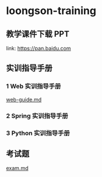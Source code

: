 # loongson-training

## 教学课件下载 PPT
link: <https://pan.baidu.com>

## 实训指导手册
### 1 Web 实训指导手册
[web-guide.md](./web-guide.md)

### 2 Spring 实训指导手册

### 3 Python 实训指导手册


## 考试题
[exam.md](./exam.md)
